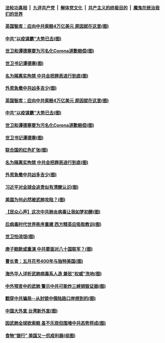 ####  [法轮功真相](../../../../basic/blob/master/README.md?t=04130701) &nbsp;|&nbsp; [九评共产党](../../../../9ping.md/blob/master/README.md?t=04130701) &nbsp;|&nbsp; [解体党文化](../../../../jtdwh.md/blob/master/README.md?t=04130701)  &nbsp;|&nbsp; [共产主义的终极目的](../../../../gczydzjmd.md/blob/master/README.md?t=04130701) &nbsp;|&nbsp; [魔鬼在统治我们的世界](../../../../mgztzwmdsj.md/blob/master/README.md?t=04130701) 

#### [英国智库：应向中共索赔4万亿美元 原因就在这里(图)](../pages/p4/929585.md?t=04130701) 

#### [中共“以疫谋霸”大势已去(图)](../pages/p4/929478.md?t=04130701) 

#### [世卫和谭德塞要为污名化Corona道歉赔偿(图)](../pages/p4/929444.md?t=04130701) 

#### [世卫书记谭德塞(图)](../pages/p4/929483.md?t=04130701) 

#### [名为隔离实拘禁 中共会把罪恶进行到底(图)](../pages/p4/929426.md?t=04130701) 

#### [外资急撤中共凶多吉少(图)](../pages/p4/929488.md?t=04130701) 

#### [英国智库：应向中共索赔4万亿美元 原因就在这里(图)](../pages/p4/929585.md?t=04130701) 

#### [中共“以疫谋霸”大势已去(图)](../pages/p4/929478.md?t=04130701) 

#### [世卫和谭德塞要为污名化Corona道歉赔偿(图)](../pages/p4/929444.md?t=04130701) 

#### [世卫书记谭德塞(图)](../pages/p4/929483.md?t=04130701) 

#### [联合国的红色扩张(图)](../pages/p4/929476.md?t=04130701) 

#### [名为隔离实拘禁 中共会把罪恶进行到底(图)](../pages/p4/929426.md?t=04130701) 

#### [外资急撤中共凶多吉少(图)](../pages/p4/929488.md?t=04130701) 

#### [习近平对全球会追责似有清醒认识(图)](../pages/p4/929369.md?t=04130701) 

#### [美国为何必然被武肺攻陷？(图)](../pages/p4/929368.md?t=04130701) 

#### [【民众心声】这次中共肺炎病毒让我如梦初醒(图)](../pages/p4/928785.md?t=04130701) 

#### [后病毒时代世界秩序重建 西方精英应吸取教训(图)](../pages/p4/929364.md?t=04130701) 

#### [世卫怕流氓(图)](../pages/p4/929241.md?t=04130701) 

#### [庚子赔款或重演 中共要面对八十国联军？(图)](../pages/p4/929363.md?t=04130701) 

#### [曹长青：五月花号400年与独特美国(图)](../pages/p4/929352.md?t=04130701) 

#### [海外华人详析武肺病毒系人造 兼驳“权威”洗地(图)](../pages/p4/929233.md?t=04130701) 

#### [中外预言中的武肺 警示中共可能炸三峡销毁证据(图)](../pages/p4/929222.md?t=04130701) 

#### [戳穿中共骗局--从封锁中俄陆路口岸想到的(图)](../pages/p4/929264.md?t=04130701) 

#### [中国大外宣 台湾新外宣(图)](../pages/p4/929239.md?t=04130701) 

#### [因武肺全球欲索赔 虽不乐观但围堵中共态势将成(图)](../pages/p4/929220.md?t=04130701) 

#### [食物“银行” 美国又一抗疫利器(组图)](../pages/p4/929242.md?t=04130701) 

